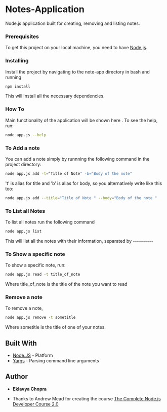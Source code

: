# Notes-Application
Node.js  application built for creating, removing and listing notes.


### Prerequisites

To get this project on your local machine, you need to have [Node.js](https://nodejs.org).

### Installing

Install the project  by navigating to the note-app directory  in bash  and running



```bash
npm install
```

This will install all the necessary dependencies. 

### How To

 Main functionality of the application will be shown here .
 To see the help, run: 

```bash
node app.js --help
```

###  To Add a note

You can add a note simply by runnning the following command in the project directory:

```bash
node app.js add -t=“Title of Note" -b=“Body of the note"
```

't’ is alias for title and 'b’ is alias for body, so you alternatively write like this too:

```bash
node app.js add --title="Title of Note " --body="Body of the note "
```


### To List all Notes

To list all notes run the following command


```bash
node app.js list
```

This will list all the notes with their information, separated by ----------

### To Show a specific note

To show a specific note, run:

```bash
node app.js read -t title_of_note
```

Where title_of_note is the title of the note you want to read

### Remove a note

To remove a note,

```bash
node app.js remove -t sometitle
```

Where sometitle is the title of one of your notes.


## Built With

* [Node.JS](http://nodejs.org) - Platform
* [Yargs](http://yargs.js.org/) - Parsing command line arguments 

## Author

* **Eklavya Chopra** 




* Thanks to Andrew Mead for creating the course [The Complete Node.js Developer Course 2.0](https://www.udemy.com/the-complete-nodejs-developer-course-2/)
